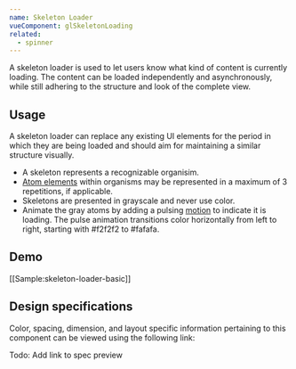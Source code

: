 ```yaml
---
name: Skeleton Loader
vueComponent: glSkeletonLoading
related:
  - spinner
---
```


A skeleton loader is used to let users know what kind of content is currently loading. The content can be loaded independently and asynchronously, while still adhering to the structure and look of the complete view.

## Usage

A skeleton loader can replace any existing UI elements for the period in which they are being loaded and should aim for maintaining a similar structure visually.

*   A skeleton represents a recognizable organisim.
*   [Atom elements](https://gitlab.com/gitlab-org/gitlab-design/blob/master/doc/pattern-library.md) within organisms may be represented in a maximum of 3 repetitions, if applicable.
*   Skeletons are presented in grayscale and never use color.
*   Animate the gray atoms by adding a pulsing [motion](/foundations/motion) to indicate it is loading. The pulse animation transitions color horizontally from left to right, starting with #f2f2f2 to #fafafa.

## Demo

[[Sample:skeleton-loader-basic]]

## Design specifications

Color, spacing, dimension, and layout specific information pertaining to this component can be viewed using the following link:

Todo: Add link to spec preview
